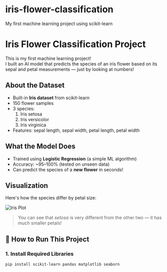 # iris-flower-classification
My first machine learning project using scikit-learn


# Iris Flower Classification Project 

This is my first machine learning project!  
I built an AI model that predicts the species of an iris flower based on its sepal and petal measurements — just by looking at numbers!

## About the Dataset
- Built-in **Iris dataset** from scikit-learn
- 150 flower samples
- 3 species:
  1. Iris setosa
  2. Iris versicolor
  3. Iris virginica
- Features: sepal length, sepal width, petal length, petal width

##  What the Model Does
- Trained using **Logistic Regression** (a simple ML algorithm)
- Accuracy: ~95–100% (tested on unseen data)
- Can predict the species of a **new flower** in seconds!

##  Visualization
Here's how the species differ by petal size:

![Iris Plot](screenshot.png)

> You can see that *setosa* is very different from the other two — it has much smaller petals!

## 🏁 How to Run This Project

### 1. Install Required Libraries
```bash
pip install scikit-learn pandas matplotlib seaborn
